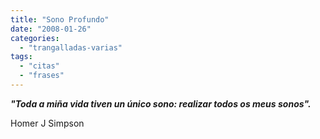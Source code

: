 ```yaml
---
title: "Sono Profundo"
date: "2008-01-26"
categories: 
  - "trangalladas-varias"
tags: 
  - "citas"
  - "frases"
---
```


_**"Toda a miña vida tiven un único sono: realizar todos os meus sonos".**_

Homer J Simpson
